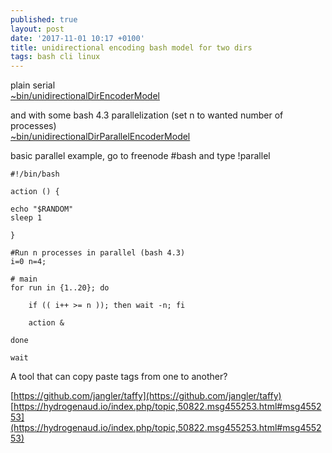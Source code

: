 ```yaml
---
published: true
layout: post
date: '2017-11-01 10:17 +0100'
title: unidirectional encoding bash model for two dirs
tags: bash cli linux
---
```

plain serial  
[~bin/unidirectionalDirEncoderModel](https://github.com/brontosaurusrex/stretchbang/blob/master/.experiments/bin/unidirectionalDirEncoderModel)

and with some bash 4.3 parallelization (set n to wanted number of processes)  
[~bin/unidirectionalDirParallelEncoderModel](https://github.com/brontosaurusrex/stretchbang/blob/master/.experiments/bin/unidirectionalDirParallelEncoderModel)

basic parallel example, go to freenode #bash and type !parallel  

    #!/bin/bash

    action () {

    echo "$RANDOM"
    sleep 1

    }

    #Run n processes in parallel (bash 4.3)
    i=0 n=4; 

    # main
    for run in {1..20}; do

        if (( i++ >= n )); then wait -n; fi

        action & 
        
    done 

    wait

A tool that can copy paste tags from one to another?

[https://github.com/jangler/taffy](https://github.com/jangler/taffy)  
[https://hydrogenaud.io/index.php/topic,50822.msg455253.html#msg455253](https://hydrogenaud.io/index.php/topic,50822.msg455253.html#msg455253)
